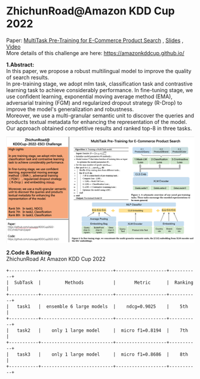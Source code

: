 # ZhichunRoad@Amazon KDD Cup 2022   
Paper: [MultiTask Pre-Training for E-Commerce Product Search](https://amazonkddcup.github.io/papers/4952.pdf) , [Slides](https://amazonkddcup.github.io/slides/4952.pdf) , [Video](https://www.youtube.com/watch?v=1Hb9U8ds4VU&feature=youtu.be)     
More details of this challenge are here: https://amazonkddcup.github.io/   
   
**1.Abstract:**    
In this paper, we propose a robust multilingual model to improve the quality of search results.   
In pre-training stage, we adopt mlm task, classification task and contrastive learning task to achieve considerably performance. In fine-tuning stage, we use confident learning, exponential moving average method (EMA), adversarial training (FGM) and regularized dropout strategy (R-Drop) to improve the model's generalization and robustness.      
Moreover, we use a multi-granular semantic unit to discover the queries and products textual metadata for enhancing the representation of the model.   
Our approach obtained competitive results and ranked top-8 in three tasks.     
      
![](./paper/poster_presentation.png)    
   
   
     
**2.Code & Ranking**     
ZhichunRoad At Amazon KDD Cup 2022    
```
+-----------+---------------------------+-------------------+-----------+
|  SubTask  |         Methods           |       Metric      |  Ranking  |
+-----------+---------------------------+-------------------+-----------+
|   task1   |  ensemble 6 large models  |    ndcg=0.9025    |    5th    |
+-----------+---------------------------+-------------------+-----------+
|   task2   |    only 1 large model     |  micro f1=0.8194  |    7th    |
+-----------+---------------------------+-------------------+-----------+
|   task3   |    only 1 large model     |  micro f1=0.8686  |    8th    |
+-----------+---------------------------+-------------------+-----------+
```


